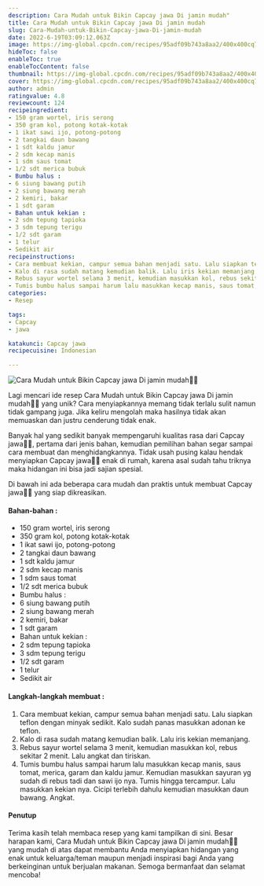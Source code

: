 ```yaml
---
description: Cara Mudah untuk Bikin Capcay jawa Di jamin mudah"
title: Cara Mudah untuk Bikin Capcay jawa Di jamin mudah
slug: Cara-Mudah-untuk-Bikin-Capcay-jawa-Di-jamin-mudah
date: 2022-6-19T03:09:12.063Z
image: https://img-global.cpcdn.com/recipes/95adf09b743a8aa2/400x400cq70/photo.jpg
hideToc: false
enableToc: true
enableTocContent: false
thumbnail: https://img-global.cpcdn.com/recipes/95adf09b743a8aa2/400x400cq70/photo.jpg
cover: https://img-global.cpcdn.com/recipes/95adf09b743a8aa2/400x400cq70/photo.jpg
author: admin
ratingvalue: 4.8
reviewcount: 124
recipeingredient:
- 150 gram wortel, iris serong
- 350 gram kol, potong kotak-kotak
- 1 ikat sawi ijo, potong-potong
- 2 tangkai daun bawang
- 1 sdt kaldu jamur
- 2 sdm kecap manis
- 1 sdm saus tomat
- 1/2 sdt merica bubuk
- Bumbu halus :
- 6 siung bawang putih
- 2 siung bawang merah
- 2 kemiri, bakar
- 1 sdt garam
- Bahan untuk kekian :
- 2 sdm tepung tapioka
- 3 sdm tepung terigu
- 1/2 sdt garam
- 1 telur
- Sedikit air
recipeinstructions:
- Cara membuat kekian, campur semua bahan menjadi satu. Lalu siapkan teflon dengan minyak sedikit. Kalo sudah panas masukkan adonan ke teflon.
- Kalo di rasa sudah matang kemudian balik. Lalu iris kekian memanjang.
- Rebus sayur wortel selama 3 menit, kemudian masukkan kol, rebus sekitar 2 menit. Lalu angkat dan tiriskan.
- Tumis bumbu halus sampai harum lalu masukkan kecap manis, saus tomat, merica, garam dan kaldu jamur. Kemudian masukkan sayuran yg sudah di rebus tadi dan sawi ijo nya. Tumis hingga tercampur. Lalu masukkan kekian nya. Cicipi terlebih dahulu kemudian masukkan daun bawang. Angkat.
categories:
- Resep

tags:
- Capcay
- jawa

katakunci: Capcay jawa
recipecuisine: Indonesian

---
```


![Cara Mudah untuk Bikin Capcay jawa Di jamin mudah👩‍🍳](https://img-global.cpcdn.com/recipes/95adf09b743a8aa2/400x400cq70/photo.jpg)

Lagi mencari ide resep Cara Mudah untuk Bikin Capcay jawa Di jamin mudah👩‍🍳 yang unik? Cara menyiapkannya memang tidak terlalu sulit namun tidak gampang juga. Jika keliru mengolah maka hasilnya tidak akan memuaskan dan justru cenderung tidak enak.

Banyak hal yang sedikit banyak mempengaruhi kualitas rasa dari Capcay jawa👩‍🍳, pertama dari jenis bahan, kemudian pemilihan bahan segar sampai cara membuat dan menghidangkannya. Tidak usah pusing kalau hendak menyiapkan Capcay jawa👩‍🍳 enak di rumah, karena asal sudah tahu triknya maka hidangan ini bisa jadi sajian spesial.

Di bawah ini ada beberapa cara mudah dan praktis untuk membuat Capcay jawa👩‍🍳 yang siap dikreasikan.

<!--inarticleads1-->

#### Bahan-bahan :

- 150 gram wortel, iris serong
- 350 gram kol, potong kotak-kotak
- 1 ikat sawi ijo, potong-potong
- 2 tangkai daun bawang
- 1 sdt kaldu jamur
- 2 sdm kecap manis
- 1 sdm saus tomat
- 1/2 sdt merica bubuk
- Bumbu halus :
- 6 siung bawang putih
- 2 siung bawang merah
- 2 kemiri, bakar
- 1 sdt garam
- Bahan untuk kekian :
- 2 sdm tepung tapioka
- 3 sdm tepung terigu
- 1/2 sdt garam
- 1 telur
- Sedikit air

<!--inarticleads2-->

#### Langkah-langkah membuat :

1. Cara membuat kekian, campur semua bahan menjadi satu. Lalu siapkan teflon dengan minyak sedikit. Kalo sudah panas masukkan adonan ke teflon.
1. Kalo di rasa sudah matang kemudian balik. Lalu iris kekian memanjang.
1. Rebus sayur wortel selama 3 menit, kemudian masukkan kol, rebus sekitar 2 menit. Lalu angkat dan tiriskan.
1. Tumis bumbu halus sampai harum lalu masukkan kecap manis, saus tomat, merica, garam dan kaldu jamur. Kemudian masukkan sayuran yg sudah di rebus tadi dan sawi ijo nya. Tumis hingga tercampur. Lalu masukkan kekian nya. Cicipi terlebih dahulu kemudian masukkan daun bawang. Angkat.

#### Penutup

Terima kasih telah membaca resep yang kami tampilkan di sini. Besar harapan kami, Cara Mudah untuk Bikin Capcay jawa Di jamin mudah👩‍🍳 yang mudah di atas dapat membantu Anda menyiapkan hidangan yang enak untuk keluarga/teman maupun menjadi inspirasi bagi Anda yang berkeinginan untuk berjualan makanan. Semoga bermanfaat dan selamat mencoba!